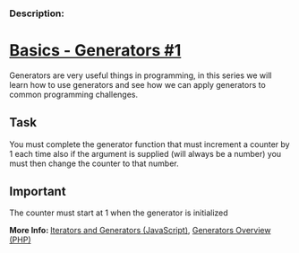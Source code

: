 <h3>Description:</h3>
<div>
<h1><a href="https://www.codewars.com/kata/5636840bd87777688b00006c" target="_blank" data-turbolinks="false">Basics - Generators #1</a></h1>
Generators are very useful things in programming, in this series we will learn how to use generators and see how we can apply generators to common programming challenges.
<h2>Task</h2>
You must complete the generator function that must increment a counter by 1 each time also if the argument is supplied (will always be a number) you must then change the counter to that number.
<h2>Important</h2>
The counter must start at 1 when the generator is initialized
<p><strong>More Info: </strong><a href="https://developer.mozilla.org/en-US/docs/Web/JavaScript/Guide/Iterators_and_Generators" target="_blank" data-turbolinks="false">Iterators and Generators (JavaScript)</a>, <a href="http://php.net/manual/en/language.generators.overview.php" target="_blank" data-turbolinks="false">Generators Overview (PHP)</a></p>
